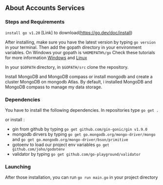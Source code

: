 ## About Accounts Services

### Steps and Requirements

`install go v1.20` [Link] to download(https://go.dev/doc/install)

After installing, make sure you have the latest version by typing `go version` in your terminal. Then add the gopath directory in your environment variables. On Windows your gopath is `%HOMEPATH%/go`
Check these tutorials for more information [Windows](https://www.youtube.com/watch?v=kjr3mOPv8Sk) and [Linux](https://fr.techtribune.net/linux/comment-installer-golang-langage-de-programmation-go-sous-linux/484285/)

In your `$GOPATH` directory, in `$GOPATH/src` clone the repository.

Install MongoDB and MongoDB compass or install mongodb and create a cluster MongoDB on mongodb Atlas. By default, i installed MongoDB and MongoDB compass to manage my data storage.

### Dependencies

You have to install the following dependencies. In repositories type `go get .`

or install :

* gin from github by typing `go get github.com/gin-gonic/gin v1.9.0`
* mongodb dirvers by typing `go get go.mongodb.org/mongo-driver/mongo`  and  `go get go.mongodb.org/mongo-driver/bson/primitive`
* gotoenv to load our project env variables `go get github.com/joho/godotenv`
* validator by typing `go get github.com/go-playground/validator`

### Launching

After those installation, you can run `go run main.go` in your project directory
